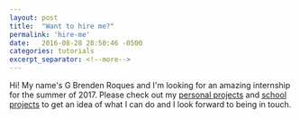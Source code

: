 ```yaml
---
layout: post
title:  "Want to hire me?"
permalink: 'hire-me'
date:   2016-08-28 20:50:46 -0500
categories: tutorials
excerpt_separator: <!--more-->
---
```


Hi! My name's G Brenden Roques and I'm looking for an amazing internship for the summer of 2017. Please check out my <a href="/projects">personal projects</a> and <a href="/coursework">school projects</a> to get an idea of what I can do and I look forward to being in touch.
